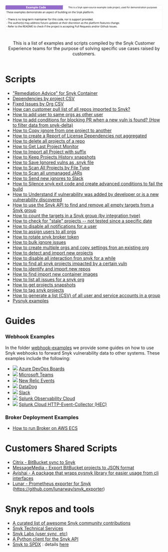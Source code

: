 ![snyk-oss-category](https://github.com/snyk-labs/oss-images/blob/main/oss-example.jpg)

<br/>
<div align="center">
This is a list of examples and scripts compiled by the Snyk Customer Experience teams for the purpose of solving specific use cases raised by customers.
</div>
<br/>


# Scripts
- ["Remediation Advice" for Snyk Container](scripts/Remediation-container.md)
- [Dependencies by project CSV](scripts/dependencies-csv.md)
- [Fixed Issues by Org CSV](scripts/fixed-issues-by-org.md)
- [How can customer pull list of all repos imported to Snyk?](scripts/get-gh-repos.md)
- [How to add user to same orgs as other user](scripts/add-user.md)
- [How to add conditions for blocking PR when a new vuln is found? (How to filter data from snyk-delta)](scripts/block-pr-delta.md)
- [How to Copy ignore from one project to another](scripts/copy-ignore.md)
- [How to create a Report of License Dependencies not aggregated](scripts/dependencies-not-aggregated.md)
- [How to delete all projects of a repo](scripts/delete-projects-from-repo.md)
- [How to Get Last Project Monitor](scripts/get-last-proj-monitor.md)
- [How to Import all Project with suffix](scripts/import-proj-with-sufix.md)
- [How to Keep Projects History snapshots](scripts/keep-proj-history.md)
- [How to Save Ignored vulns as .snyk file](scripts/ignores-to-policy-file.md)
- [How to Scan All Projects by File Type](scripts/scan-proj-from-type.md)
- [How to Scan all unmanaged JARs](scripts/scan-all-unmanaged-jars.md)
- [How to Send new ignores to Slack](scripts/new-ignores-slack.md)
- [How to Silence snyk exit code and create advanced conditions to fail the build](scripts/silence-exit-code.md)
- [How to Understand if vulnerability was added by developer or is a new vulnerability discovered](scripts/vul-added-or-discovered.md)
- [How to use the Snyk API to find and remove all empty targets from a Snyk group](rm-empty-targets)
- [How to count the targets in a Snyk group (by integration type)](target-counter)
- [How to check for "stale" projects -- not tested since a specific date](projects-not-tested-since)
- [How to disable all notifications for a user](snyk-quiet)
- [How to assign users to all orgs](scripts/assign-users-to-all-orgs.md)
- [How to rotate snyk broker token](scripts/broker-token-rotation.md)
- [How to bulk ignore issues](scripts/bulk-ignore-issues.md)
- [How to create multiple orgs and copy settings fron an existing org](scripts/create-multiple-orgs-and-copy-settings.md)
- [How to detect and import new projects](scripts/detect-and-import-new-projects.md)
- [How to disable all interaction fron snyk for a while](scripts/disable-all-interaction-from-snyk.md)
- [How to find all snyk projects impacted by a certain vuln](scripts/find-all-projects-affected-by-a-vuln.md)
- [How to identify and import new repos](scripts/Identify-and-import-new-repos.md)
- [How to find import new container images](scripts/import-new-container-images.md)
- [How to list all issues for a snyk org](scripts/list-all-issues-for-a-snyk-org.md)
- [How to get projects snapshots](scripts/retrieve-projects-snapshots.md)
- [How to tag snyk projects](scripts/tag-snyk-projects.md)
- [How to generate a list (CSV) of all user and service accounts in a group](userlist)
- [Pysnyk examples](https://github.com/snyk-labs/pysnyk/tree/master/examples)

# Guides

### Webhook Examples

In the folder [webhook-examples](./webhook-examples/README.md) we provide some guides on how to use Snyk webhooks to forward Snyk vulnerability data to other systems. These examples include the following:
- <img src="./webhook-examples/azure-devops-boards-logo.png" width="50"> [Azure DevOps Boards](./webhook-examples/azure-function-azure-boards.cs)
- <img src="./webhook-examples/microsoft-teams-logo.png" width="50"> [Microsoft Teams](./webhook-examples/azure-function-microsoft-teams.cs)
- <img src="./webhook-examples/newrelic-logo.png" width="50"> [New Relic Events](./webhook-examples/azure-function-newrelic.cs)
- <img src="./webhook-examples/datadog-logo.png" width="50"> [DataDog](./webhook-examples/azure-function-datadog.cs)
- <img src="./webhook-examples/slack-logo.png" width="50"> [Slack](https://docs.snyk.io/snyk-api-info/snyk-webhooks/using-snyk-webhooks-to-connect-snyk-to-slack-with-aws-lambda)
- <img src="./webhook-examples/splunk-logo.png" width="50"> [Splunk Observability Cloud](./webhook-examples/azure-function-splunk.cs)
- <img src="./webhook-examples/splunk-logo.png" width="50"> [Splunk Cloud HTTP-Event-Collector (HEC)](./Snyk-to-Splunk-HTTP-Event-Collector/)

### Broker Deployment Examples

- [How to run Broker on AWS ECS](https://github.com/snyk-playground/terraform-aws-snykbroker)

# Customers Shared Scripts
- [Citrix - BitBucket sync to Snyk](BB-to-snyk/bitbucketToSnyk-share.py)
- [MessageMedia - Export BitBucket projects to JSON format](create-snyk-json/create-snyk-import-json/py)
- [Avishai - A package that wraps pysnyk library for easier usage from cli interfaces](https://github.com/avishayil/python-snyk-test)
- [Lunar - Prometheus exporter for Snyk ](https://snyk.io/blog/vulnerability-monitoring-with-snyk-prometheus-and-grafana/)(https://github.com/lunarway/snyk_exporter)

# Snyk repos and tools
- [A curated list of awesome Snyk community contributions](https://github.com/snyk/awesome-snyk-community)
- [Snyk Technical Services](https://github.com/snyk-tech-services)
- [Snyk Labs (user sync, etc)](https://github.com/snyk-labs)
- [A Python client for the Snyk API](https://github.com/snyk-labs/pysnyk)
- [Snyk to SPDX](https://www.npmjs.com/package/snyk2spdx) : details [here](https://snyk.io/blog/advancing-sbom-standards-snyk-spdx/)
